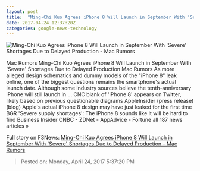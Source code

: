 ```yaml
---
layout: post
title:  "Ming-Chi Kuo Agrees iPhone 8 Will Launch in September With 'Severe' Shortages Due to Delayed Production - Mac Rumors"
date: 2017-04-24 12:37:20Z
categories: google-news-technology
---
```


![Ming-Chi Kuo Agrees iPhone 8 Will Launch in September With 'Severe' Shortages Due to Delayed Production - Mac Rumors](https://cdn.macrumors.com/article-new/2017/02/iphone8conceptthadeubrandao.jpg?retina)

Mac Rumors Ming-Chi Kuo Agrees iPhone 8 Will Launch in September With 'Severe' Shortages Due to Delayed Production Mac Rumors As more alleged design schematics and dummy models of the "iPhone 8" leak online, one of the biggest questions remains the smartphone's actual launch date. Although some industry sources believe the tenth-anniversary iPhone will still launch in ... CNC blank of 'iPhone 8' appears on Twitter, likely based on previous questionable diagrams AppleInsider (press release) (blog) Apple's actual iPhone 8 design may have just leaked for the first time BGR 'Severe supply shortages': The iPhone 8 sounds like it will be hard to find Business Insider CNBC - ZDNet - AppAdvice - Fortune all 187 news articles »


Full story on F3News: [Ming-Chi Kuo Agrees iPhone 8 Will Launch in September With 'Severe' Shortages Due to Delayed Production - Mac Rumors](http://www.f3nws.com/n/x3QFjE)

> Posted on: Monday, April 24, 2017 5:37:20 PM
